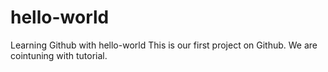 # hello-world
Learning Github with hello-world
This is our first project on Github.
We are cointuning with tutorial.
